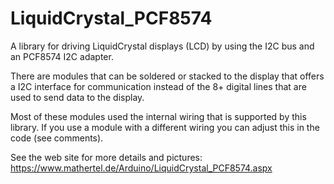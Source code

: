 # LiquidCrystal_PCF8574

A library for driving LiquidCrystal displays (LCD) by using the I2C bus and an PCF8574 I2C adapter.

There are modules that can be soldered or stacked to the display that offers a I2C interface for communication instead of the 8+ digital lines that are used to send data to the display.

Most of these modules used the internal wiring that is supported by this library. If you use a module with a different wiring you can adjust this in the code (see comments). 

See the web site for more details and pictures: <https://www.mathertel.de/Arduino/LiquidCrystal_PCF8574.aspx>

